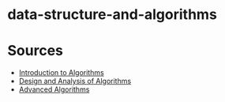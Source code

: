 # data-structure-and-algorithms

# Sources

- [Introduction to Algorithms](https://ocw.mit.edu/courses/electrical-engineering-and-computer-science/6-006-introduction-to-algorithms-fall-2011/)
- [Design and Analysis of Algorithms](https://ocw.mit.edu/courses/electrical-engineering-and-computer-science/6-046j-design-and-analysis-of-algorithms-spring-2015/index.htm)
- [Advanced Algorithms](https://ocw.mit.edu/courses/electrical-engineering-and-computer-science/6-854j-advanced-algorithms-fall-2008/)
